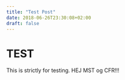 ```yaml
---
title: "Test Post"
date: 2018-06-26T23:30:08+02:00
draft: false
---
```


# TEST
This is strictly for testing.
HEJ MST og CFR!!!
